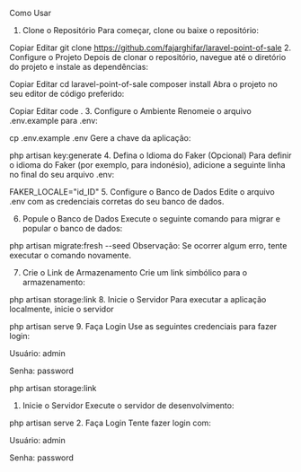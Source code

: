 Como Usar
1. Clone o Repositório
Para começar, clone ou baixe o repositório:


Copiar
Editar
git clone https://github.com/fajarghifar/laravel-point-of-sale
2. Configure o Projeto
Depois de clonar o repositório, navegue até o diretório do projeto e instale as dependências:


Copiar
Editar
cd laravel-point-of-sale
composer install
Abra o projeto no seu editor de código preferido:


Copiar
Editar
code .
3. Configure o Ambiente
Renomeie o arquivo .env.example para .env:




cp .env.example .env
Gere a chave da aplicação:



php artisan key:generate
4. Defina o Idioma do Faker (Opcional)
Para definir o idioma do Faker (por exemplo, para indonésio), adicione a seguinte linha no final do seu arquivo .env:


FAKER_LOCALE="id_ID"
5. Configure o Banco de Dados
Edite o arquivo .env com as credenciais corretas do seu banco de dados.

6. Popule o Banco de Dados
Execute o seguinte comando para migrar e popular o banco de dados:


php artisan migrate:fresh --seed
Observação: Se ocorrer algum erro, tente executar o comando novamente.

7. Crie o Link de Armazenamento
Crie um link simbólico para o armazenamento:


php artisan storage:link
8. Inicie o Servidor
Para executar a aplicação localmente, inicie o servidor 


php artisan serve
9. Faça Login
Use as seguintes credenciais para fazer login:

Usuário: admin

Senha: password



php artisan storage:link
1. Inicie o Servidor
Execute o servidor de desenvolvimento:

php artisan serve
2. Faça Login
Tente fazer login com:

Usuário: admin

Senha: password

